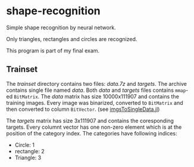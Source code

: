 # shape-recognition
Simple shape recognition by neural network.

Only triangles, rectangles and circles are recognized.

This program is part of my final exam.

## Trainset
The *trainset* directory contains two files: *data.7z* and *targets*.
The archive contains single file named *data*. Both *data* and *targets* files contains `mmap`-ed `BitMatrix`.
The *data* matrix has size 10000x111907 and contains the training images. Every image was binarized,
converted to `BitMatrix` and then converted to column `BitVector`. (see [imgsToSingleData.jl](imgsToSingleData.jl))

The *targets* matrix has size 3x111907 and contains the coresponding targets. Every columnt vector
has one non-zero element which is at the position of the category index.
The categories have following indices:

- Circle: 1
- rectangle: 2
- Triangle: 3
